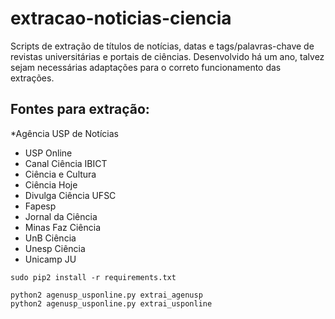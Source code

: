 # extracao-noticias-ciencia

Scripts de extração de títulos de notícias, datas e tags/palavras-chave de revistas universitárias e portais de ciências. Desenvolvido há um ano, talvez sejam necessárias adaptações para o correto funcionamento das extrações.

## Fontes para extração:

*Agência USP de Notícias
* USP Online
* Canal Ciência IBICT
* Ciência e Cultura
* Ciência Hoje
* Divulga Ciência UFSC
* Fapesp
* Jornal da Ciência
* Minas Faz Ciência
* UnB Ciência
* Unesp Ciência
* Unicamp JU


```
sudo pip2 install -r requirements.txt

python2 agenusp_usponline.py extrai_agenusp
python2 agenusp_usponline.py extrai_usponline

```
